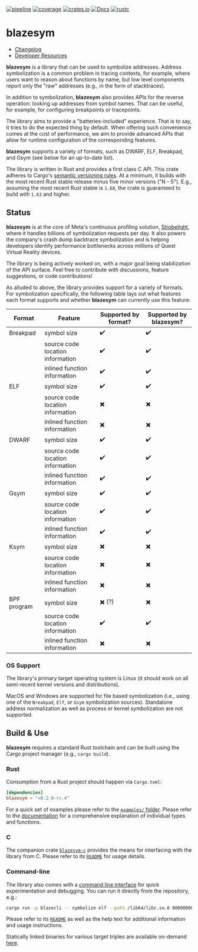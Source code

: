 [![pipeline](https://github.com/libbpf/blazesym/actions/workflows/test.yml/badge.svg?branch=main)](https://github.com/libbpf/blazesym/actions/workflows/test.yml)
[![coverage](https://codecov.io/gh/libbpf/blazesym/branch/main/graph/badge.svg)](https://codecov.io/gh/libbpf/blazesym)
[![crates.io](https://img.shields.io/crates/v/blazesym.svg)](https://crates.io/crates/blazesym)
[![Docs](https://docs.rs/blazesym/badge.svg)](https://docs.rs/blazesym)
[![rustc](https://img.shields.io/badge/rustc-1.75+-blue.svg)](https://blog.rust-lang.org/2023/12/28/Rust-1.75.0/)

# blazesym

- [Changelog](CHANGELOG.md)
- [Developer Resources](README-devel.md)

**blazesym** is a library that can be used to symbolize addresses. Address
symbolization is a common problem in tracing contexts, for example, where users
want to reason about functions by name, but low level components report only the
"raw" addresses (e.g., in the form of stacktraces).

In addition to symbolization, **blazesym** also provides APIs for the reverse
operation: looking up addresses from symbol names. That can be useful, for
example, for configuring breakpoints or tracepoints.

The library aims to provide a "batteries-included" experience. That is to say,
it tries to do the expected thing by default. When offering such convenience
comes at the cost of performance, we aim to provide advanced APIs that allow for
runtime configuration of the corresponding features.

**blazesym** supports a variety of formats, such as DWARF, ELF, Breakpad, and
Gsym (see below for an up-to-date list).

The library is written in Rust and provides a first class C API. This crate
adheres to Cargo's [semantic versioning rules][cargo-semver]. At a minimum, it
builds with the most recent Rust stable release minus five minor versions ("N -
5"). E.g., assuming the most recent Rust stable is `1.68`, the crate is
guaranteed to build with `1.63` and higher.


## Status
**blazesym** is at the core of Meta's continuous profiling solution,
[Strobelight][strobelight], where it handles billions of symbolization
requests per day. It also powers the company's crash dump backtrace
symbolization and is helping developers identify performance bottlenecks
across millions of Quest Virtual Reality devices.

The library is being actively worked on, with a major goal being stabilization
of the API surface. Feel free to contribute with discussions, feature
suggestions, or code contributions!

As alluded to above, the library provides support for a variety of formats. For
symbolization specifically, the following table lays out what features each
format supports and whether **blazesym** can currently use this feature:

| Format        | Feature                          | Supported by format? | Supported by blazesym? |
| ------------- | -------------------------------- | -------------------- | ---------------------- |
| Breakpad      | symbol size                      | ✔️                    | ✔️                      |
|               | source code location information | ✔️                    | ✔️                      |
|               | inlined function information     | ✔️                    | ✔️                      |
| ELF           | symbol size                      | ✔️                    | ✔️                      |
|               | source code location information | ✖️                    | ✖️                      |
|               | inlined function information     | ✖️                    | ✖️                      |
| DWARF         | symbol size                      | ✔️                    | ✔️                      |
|               | source code location information | ✔️                    | ✔️                      |
|               | inlined function information     | ✔️                    | ✔️                      |
| Gsym          | symbol size                      | ✔️                    | ✔️                      |
|               | source code location information | ✔️                    | ✔️                      |
|               | inlined function information     | ✔️                    | ✔️                      |
| Ksym          | symbol size                      | ✖️                    | ✖️                      |
|               | source code location information | ✖️                    | ✖️                      |
|               | inlined function information     | ✖️                    | ✖️                      |
| BPF program   | symbol size                      | ✖️ (?)                | ✖️                      |
|               | source code location information | ✔️                    | ✔️                      |
|               | inlined function information     | ✖️                    | ✖️                      |


### OS Support
The library's primary target operating system is Linux (it should work on all
semi-recent kernel versions and distributions).

MacOS and Windows are supported for file based symbolization (i.e., using one of
the `Breakpad`, `Elf`, or `Gsym` symbolization sources). Standalone address
normalization as well as process or kernel symbolization are not supported.


## Build & Use
**blazesym** requires a standard Rust toolchain and can be built using the Cargo
project manager (e.g., `cargo build`).

### Rust
Consumption from a Rust project should happen via `Cargo.toml`:
```toml
[dependencies]
blazesym = "=0.2.0-rc.4"
```

For a quick set of examples please refer to the [`examples/` folder](examples/).
Please refer to the [documentation](https://docs.rs/blazesym) for a
comprehensive explanation of individual types and functions.


### C
The companion crate [`blazesym-c`](capi/) provides the means for interfacing
with the library from C. Please refer to its [`README`](capi/README.md) for
usage details.


### Command-line
The library also comes with a [command line interface](cli/) for quick
experimentation and debugging. You can run it directly from the
repository, e.g.:
```sh
cargo run -p blazecli -- symbolize elf --path /lib64/libc.so.6 00000000000caee1
```

Please refer to its [`README`](cli/README.md) as well as the help text
for additional information and usage instructions.

Statically linked binaries for various target triples are available on-demand
[here][blazecli-bins].


[blazecli-bins]: https://github.com/libbpf/blazesym/actions/workflows/build-cli.yml
[cargo-semver]: https://doc.rust-lang.org/cargo/reference/resolver.html#semver-compatibility
[strobelight]: https://engineering.fb.com/2025/01/21/production-engineering/strobelight-a-profiling-service-built-on-open-source-technology/
